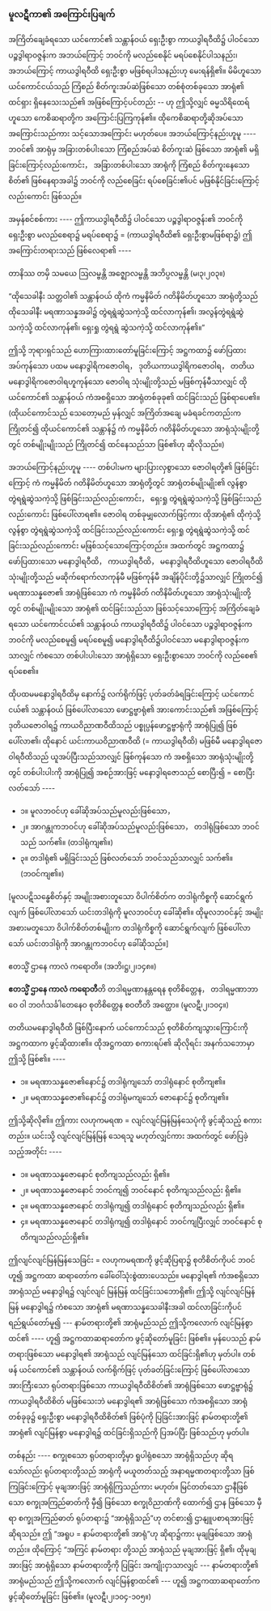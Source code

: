 ### မူလဋီကာ၏ အကြောင်းပြချက်

အကြိတ်ချေခံရသော ယင်ကောင်၏ သန္တာန်ဝယ် ရှေးဦးစွာ ကာယဒွါရဝီထိ၌ ပါဝင်သော ပဉ္စဒွါရာဝဇ္ဇန်းက အဘယ်ကြောင့် ဘဝင်ကို မလည်စေနိုင် မရပ်စေနိုင်ပါသနည်း၊ အဘယ်ကြောင့် ကာယဒွါရဝီထိ ရှေးဦးစွာ မဖြစ်ရပါသနည်းဟု မေးရန်ရှိ၏။ 
မိမိဟူသော ယင်ကောင်ငယ်သည် ကြံစည် စိတ်ကူးအပ်ဆဲဖြစ်သော တစ်စုံတစ်ခုသော အာရုံ၏ ထင်ရှား ရှိနေသေးသည်၏ အဖြစ်ကြောင့်ပင်တည်း -- ဟု ဤသို့လျှင် ဓမ္မသိရိထေရ်ဟူသော ကေစိဆရာတို့က အကြောင်းပြကြကုန်၏။ 
ထိုကေစိဆရာတို့ဆိုအပ်သော အကြောင်းသည်ကား သင့်သောအကြောင်း မဟုတ်ပေ။ 
အဘယ်ကြောင့်နည်းဟူမူ ---- ဘဝင်၏ အာရုံမှ အခြားတစ်ပါးသော ကြံစည်အပ်ဆဲ စိတ်ကူးဆဲ ဖြစ်သော အာရုံ၏ မရှိခြင်းကြောင့်လည်းကောင်း， အခြားတစ်ပါးသော အာရုံကို ကြံစည် စိတ်ကူးနေသော စိတ်၏ ဖြစ်နေရာအခါ၌ ဘဝင်ကို လည်စေခြင်း ရပ်စေခြင်း၏ပင် မဖြစ်နိုင်ခြင်းကြောင့်လည်းကောင်း ဖြစ်သည်။

အမှန်စင်စစ်ကား ---- ဤကာယဒွါရဝီထိ၌ ပါဝင်သော ပဉ္စဒွါရာဝဇ္ဇန်း၏ ဘဝင်ကို ရှေးဦးစွာ မလည်စေရာ၌ မရပ်စေရာ၌ = (ကာယဒွါရဝီထိ၏ ရှေးဦးစွာမဖြစ်ရာ၌) ဤ အကြောင်းတရားသည် ဖြစ်လေရာ၏ ----

တာနိဿ တမှိ သမယေ ဩလမ္ဗန္တိ အဇ္ဈောလမ္ဗန္တိ အဘိပ္ပလမ္ဗန္တိ (မ၊၃၊၂၀၃။)

“ထိုသေခါနီး သတ္တဝါ၏ သန္တာန်ဝယ် ထိုကံ ကမ္မနိမိတ် ဂတိနိမိတ်ဟူသော အာရုံတို့သည် ထိုသေခါနီး မရဏာသန္နအခါ၌ တွဲရရွဲဆွဲသကဲ့သို့ ထင်လာကုန်၏၊ အလွန်တွဲရရွဲဆွဲသကဲ့သို့ ထင်လာကုန်၏၊ ရှေးရှု တွဲရရွဲ ဆွဲသကဲ့သို့ ထင်လာကုန်၏။”

ဤသို့ ဘုရားရှင်သည် ဟောကြားထားတော်မူခြင်းကြောင့် အဋ္ဌကထာ၌ ဖော်ပြထားအပ်ကုန်သော ပထမ မနောဒွါရိကဇောဝါရ， ဒုတိယကာယဒွါရိကဇောဝါရ， တတိယမနောဒွါရိကဇောဝါရဟူကုန်သော ဇောဝါရ သုံးမျိုးတို့သည် မဖြစ်ကုန်မီသာလျှင် ထိုယင်ကောင်၏ သန္တာန်ဝယ် ကံအစရှိသော အာရုံတစ်ခုခု၏ ထင်ခြင်းသည် ဖြစ်ရာပေ၏။ 
(ထိုယင်ကောင်သည် သေတော့မည် မှန်လျှင် အကြိတ်အချေ မခံရခင်ကတည်းက ကြိုတင်၍ ထိုယင်ကောင်၏ သန္တာန်၌ ကံ ကမ္မနိမိတ် ဂတိနိမိတ်ဟူသော အာရုံသုံးမျိုးတို့တွင် တစ်မျိုးမျိုးသည် ကြိုတင်၍ ထင်နေသည်သာ ဖြစ်၏ဟု ဆိုလိုသည်။)

အဘယ်ကြောင့်နည်းဟူမူ ---- တစ်ပါးမက များပြားလှစွာသော ဇောဝါရတို့၏ ဖြစ်ခြင်းကြောင့် ကံ ကမ္မနိမိတ် ဂတိနိမိတ်ဟူသော အာရုံတို့တွင် အာရုံတစ်မျိုးမျိုး၏ လွန်စွာ တွဲရရွဲဆွဲသကဲ့သို့ ဖြစ်ခြင်းသည်လည်းကောင်း， ရှေးရှု တွဲရရွဲဆွဲသကဲ့သို့ ဖြစ်ခြင်းသည်လည်းကောင်း ဖြစ်ပေါ်လာရ၏။ 
ဇောဝါရ တစ်ခုမျှလောက်ဖြင့်ကား ထိုအာရုံ၏ ထိုကဲ့သို့ လွန်စွာ တွဲရရွဲဆွဲသကဲ့သို့ ထင်ခြင်းသည်လည်းကောင်း ရှေးရှု တွဲရရွဲဆွဲသကဲ့သို့ ထင်ခြင်းသည်လည်းကောင်း မဖြစ်သင့်သောကြောင့်တည်း။ 
အထက်တွင် အဋ္ဌကထာ၌ ဖော်ပြထားသော မနောဒွါရဝီထိ， ကာယဒွါရဝီထိ， မနောဒွါရဝီထိဟူသော ဇောဝါရဝီထိသုံးမျိုးတို့သည် မဆိုက်ရောက်လာကုန်မီ မဖြစ်ကုန်မီ အချိန်ပိုင်းတို့၌သာလျှင် ကြိုတင်၍ မရဏာသန္နဇော၏ အာရုံဖြစ်သော ကံ ကမ္မနိမိတ် ဂတိနိမိတ်ဟူသော အာရုံသုံးမျိုးတို့တွင် တစ်မျိုးမျိုးသော အာရုံ၏ ထင်ခြင်းသည်သာ ဖြစ်သင့်သောကြောင့် အကြိတ်ချေခံရသော ယင်ကောင်ငယ်၏ သန္တာန်ဝယ် ကာယဒွါရဝီထိ၌ ပါဝင်သော ပဉ္စဒွါရာဝဇ္ဇန်းက ဘဝင်ကို မလည်စေမူ၍ မရပ်စေမူ၍ မနောဒွါရဝီထိ၌ပါဝင်သော မနောဒွါရာဝဇ္ဇန်းကသာလျှင် ကံစသော တစ်ပါးပါးသော အာရုံရှိသော ရှေးဦးစွာသော ဘဝင်ကို လည်စေ၏ ရပ်စေ၏။

ထိုပထမမနောဒွါရဝီထိမှ နောက်၌ လက်ရိုက်ဖြင့် ပုတ်ခတ်ခံရခြင်းကြောင့် ယင်ကောင်ငယ်၏ သန္တာန်ဝယ် ဖြစ်ပေါ်လာသော ဖောဋ္ဌဗ္ဗာရုံ၏ အားကောင်းသည်၏ အဖြစ်ကြောင့် ဒုတိယဇောဝါရ၌ ကာယဝိညာဏဝီထိသည် ပစ္စုပ္ပန်ဖောဋ္ဌဗ္ဗာရုံကို အာရုံပြု၍ ဖြစ်ပေါ်လာ၏၊ ထိုနောင် ယင်းကာယဝိညာဏဝီထိ (= ကာယဒွါရဝီထိ) မဖြစ်မီ မနောဒွါရဇောဝါရဝီထိသည် ယူအပ်ပြီးသည်သာလျှင် ဖြစ်ကုန်သော ကံ အစရှိသော အာရုံသုံးမျိုးတို့တွင် တစ်ပါးပါးကို အာရုံပြု၍ အစဉ်အားဖြင့် မနောဒွါရဇောသည် စောပြီး၍ = စောပြီးလတ်သော် ----

- ၁။ မူလဘဝင်ဟု ခေါ်ဆိုအပ်သည်မူလည်းဖြစ်သော，
- ၂။ အာဂန္တုကဘဝင်ဟု ခေါ်ဆိုအပ်သည်မူလည်းဖြစ်သော， တဒါရုံဖြစ်သော ဘဝင်သည် သက်၏။ (တဒါရုံကျ၏။)
- ၃။ တဒါရုံ၏ မရှိခြင်းသည် ဖြစ်လတ်သော် ဘဝင်သည်သာလျှင် သက်၏။ (ဘဝင်ကျ၏။)

[မူလပဋိသန္ဓေစိတ်နှင့် အမျိုးအစားတူသော ဝိပါက်စိတ်က တဒါရုံကိစ္စကို ဆောင်ရွက်လျက် ဖြစ်ပေါ်လာသော် ယင်းတဒါရုံကို မူလဘဝင်ဟု ခေါ်ဆို၏။ 
ထိုမူလဘဝင်နှင့် အမျိုးအစားမတူသော ဝိပါက်စိတ်တစ်မျိုးက တဒါရုံကိစ္စကို ဆောင်ရွက်လျက် ဖြစ်ပေါ်လာသော် ယင်းတဒါရုံကို အာဂန္တုကဘဝင်ဟု ခေါ်ဆိုသည်။]

ဧတသ္မိံ ဌာနေ ကာလံ ကရောတိ။ (အဘိ၊ဋ္ဌ၊၂၊၁၄၈။)

**ဧတသ္မိံ ဌာနေ ကာလံ ကရောတီ**တိ တဒါရမ္မဏာနန္တရေန စုတိစိတ္တေန， တဒါရမ္မဏာဘာဝေ ဝါ ဘဝင်္ဂသင်္ခါတေနေဝ စုတိစိတ္တေန စဝတီတိ အတ္ထော။ (မူလဋီ၊၂၊၁၀၄။)

တတိယမနောဒွါရဝီထိ ဖြစ်ပြီးနောက် ယင်ကောင်သည် စုတိစိတ်ကျသွားကြောင်းကို အဋ္ဌကထာက ဖွင့်ဆိုထား၏။ 
ထိုအဋ္ဌကထာ စကားရပ်၏ ဆိုလိုရင်း အနက်သဘောမှာ ဤသို့ ဖြစ်၏။ ----

- ၁။ မရဏာသန္နဇော၏နောင်၌ တဒါရုံကျသော် တဒါရုံနောင် စုတိကျ၏။
- ၂။ မရဏာသန္နဇော၏နောင်၌ တဒါရုံမကျသော် ဇောနောင်၌ စုတိကျ၏။

ဤသို့ဆိုလို၏။ 
ဤကား လဟုကမရဏ = လျင်လျင်မြန်မြန်သေပုံကို ဖွင့်ဆိုသည့် စကားတည်း။ 
ယင်းသို့ လျင်လျင်မြန်မြန် သေရသူ မဟုတ်လျှင်ကား အထက်တွင် ဖော်ပြခဲ့သည့်အတိုင်း ----

- ၁။ မရဏာသန္နဇောနောင် စုတိကျသည်လည်း ရှိ၏။
- ၂။ မရဏာသန္နဇောနောင် ဘဝင်ကျ၍ ဘဝင်နောင် စုတိကျသည်လည်း ရှိ၏။
- ၃။ မရဏာသန္နဇောနောင် တဒါရုံကျ၍ တဒါရုံနောင် စုတိကျသည်လည်း ရှိ၏။
- ၄။ မရဏာသန္နဇောနောင် တဒါရုံကျ၍ တဒါရုံနောင် ဘဝင်ကျပြီးလျှင် ဘဝင်နောင် စုတိကျသည်လည်းရှိ၏။

ဤလျင်လျင်မြန်မြန်သေခြင်း = လဟုကမရဏကို ဖွင့်ဆိုပြရာ၌ စုတိစိတ်ကိုပင် ဘဝင်ဟူ၍ အဋ္ဌကထာ ဆရာတော်က ခေါ်ဝေါ်သုံးစွဲထားပေသည်။ 
မနောဒွါရ၏ ကံအစရှိသော အာရုံသည် မနောဒွါရ၌ လျင်လျင် မြန်မြန် ထင်ခြင်းသဘောရှိ၏၊ ဤသို့ လျင်လျင်မြန်မြန် မနောဒွါရ၌ ကံစသော အာရုံ၏ မရဏာသန္နသေခါနီးအခါ ထင်လာခြင်းကိုပင် ရည်ရွယ်တော်မူ၍ --- နာမ်တရားတို့၏ အာရုံမည်သည် ဤသို့ကလောက် လျင်မြန်စွာ ထင်၏ ---- ဟူ၍ အဋ္ဌကထာဆရာတော်က ဖွင့်ဆိုတော်မူခြင်း ဖြစ်၏။ 
မှန်ပေသည် နာမ်တရားဖြစ်သော မနောဒွါရ၏ အာရုံသည် လျင်မြန်သော ထင်ခြင်းရှိ၏ဟု မှတ်ပါ။ 
တစ်ဖန် ယင်ကောင်၏ သန္တာန်ဝယ် လက်ရိုက်ဖြင့် ပုတ်ခတ်ခြင်းကြောင့် ဖြစ်ပေါ်လာသော အားကြီးသော ရုပ်တရားဖြစ်သော ကာယဒွါရဝီထိစိတ်၏ အာရုံဖြစ်သော ဖောဋ္ဌဗ္ဗာရုံ၌ ကာယဒွါရဝီထိစိတ် မဖြစ်သေးဘဲ မနောဒွါရ၏ အာရုံဖြစ်သော ကံအစရှိသော အာရုံတစ်ခုခု၌ ရှေးဦးစွာ မနောဒွါရဝီထိစိတ်၏ ဖြစ်ပုံကို ပြခြင်းအားဖြင့် နာမ်တရားတို့၏ အာရုံ၏ လျင်မြန်စွာ မနောဒွါရ၌ ထင်ခြင်းရှိသည်ကို ပြအပ်ပြီး ဖြစ်သည်ဟု မှတ်ပါ။

တစ်နည်း ---- စက္ခုစသော ရုပ်တရားတို့မှာ ရူပါရုံစသော အာရုံရှိသည်ဟု ဆိုရသော်လည်း ရုပ်တရားတို့သည် အာရုံကို မယူတတ်သည့် အနာရမ္မဏတရားတို့သာ ဖြစ်ကြခြင်းကြောင့် မုချအားဖြင့် အာရုံရှိကြသည်ကား မဟုတ်။ 
မြင်တတ်သော ဌာနီဖြစ်သော စက္ခုအကြည်ဓာတ်ကို မှီ၍ ဖြစ်သော စက္ခုဝိညာဏ်ကို ထောက်၍ ဌာန ဖြစ်သော မှီရာ စက္ခုအကြည်ဓာတ် ရုပ်တရား၌ “အာရုံရှိသည်”ဟု တင်စား၍ ဌာနျူပစာရအားဖြင့် ဆိုရသည်။ 
ဤ “အရူပ = နာမ်တရားတို့၏ အာရုံ”ဟု ဆိုရာ၌ကား မုချဖြစ်သော အာရုံတည်း။ 
ထိုကြောင့် “အကြင် နာမ်တရား တို့သည် အာရုံသည် မုချအားဖြင့် ရှိ၏၊ ထိုမုချအားဖြင့် အာရုံရှိသော နာမ်တရားတို့ကို ပြခြင်း အကျိုးငှာသာလျှင် --- နာမ်တရားတို့၏ အာရုံမည်သည် ဤသို့ကလောက် လျင်မြန်စွာထင်၏ --- ဟူ၍ အဋ္ဌကထာဆရာတော်က ဖွင့်ဆိုတော်မူခြင်း ဖြစ်၏။ (မူလဋီ၊၂၊၁၀၄-၁၀၅။)
